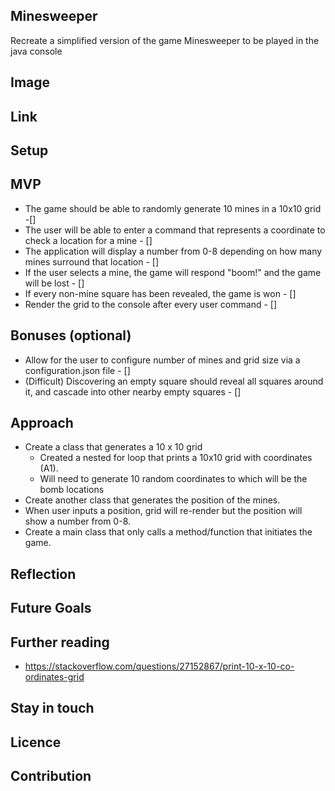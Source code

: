 ## Minesweeper

Recreate a simplified version of the game Minesweeper to be played in the java console

## Image

## Link

## Setup

## MVP

- The game should be able to randomly generate 10 mines in a 10x10 grid -[]
- The user will be able to enter a command that represents a coordinate to check a location for a mine - []
- The application will display a number from 0-8 depending on how many mines surround that location - []
- If the user selects a mine, the game will respond "boom!" and the game will be lost - []
- If every non-mine square has been revealed, the game is won - []
- Render the grid to the console after every user command - []

## Bonuses (optional)

- Allow for the user to configure number of mines and grid size via a configuration.json file - []
- (Difficult) Discovering an empty square should reveal all squares around it, and cascade into other nearby empty squares - []

## Approach

- Create a class that generates a 10 x 10 grid
  - Created a nested for loop that prints a 10x10 grid with coordinates (A1).
  - Will need to generate 10 random coordinates to which will be the bomb locations
- Create another class that generates the position of the mines.
- When user inputs a position, grid will re-render but the position will show a number from 0-8.
- Create a main class that only calls a method/function that initiates the game.

## Reflection

## Future Goals

## Further reading

- https://stackoverflow.com/questions/27152867/print-10-x-10-co-ordinates-grid

## Stay in touch

## Licence

## Contribution
